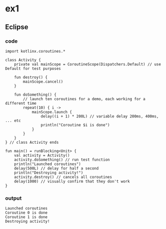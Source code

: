 # ex1
## Eclipse
### code
    import kotlinx.coroutines.*
    
    class Activity {
        private val mainScope = CoroutineScope(Dispatchers.Default) // use Default for test purposes
        
        fun destroy() {
            mainScope.cancel()
        }
    
        fun doSomething() {
            // launch ten coroutines for a demo, each working for a different time
            repeat(10) { i ->
                mainScope.launch {
                    delay((i + 1) * 200L) // variable delay 200ms, 400ms, ... etc
                    println("Coroutine $i is done")
                }
            }
        }
    } // class Activity ends
    
    fun main() = runBlocking<Unit> {
        val activity = Activity()
        activity.doSomething() // run test function
        println("Launched coroutines")
        delay(500L) // delay for half a second
        println("Destroying activity!")
        activity.destroy() // cancels all coroutines
        delay(1000) // visually confirm that they don't work    
    }
### output
    Launched coroutines
    Coroutine 0 is done
    Coroutine 1 is done
    Destroying activity!
